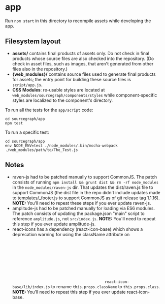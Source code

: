 app
=====

Run `npm start` in this directory to recompile assets while developing the app.

## Filesystem layout

* **assets/** contains final products of assets only. Do not check in final
  products whose source files are also checked into the repository. (Do check in
  asset files, such as images, that aren't generated from other files also in
  the repository.)
* **{web_modules}/** contains source files used to generate final products for
  assets; the entry point for building these source files is `script/app.js`.
* **CSS Modules**: re-usable styles are located at `web_modules/sourcegraph/components/styles`
  while component-specific styles are localized to the component's directory.

To run all the tests for the `app/script` code:

```
cd sourcegraph/app
npm test
```

To run a specific test:

```
cd sourcegraph/app
env NODE_ENV=test ./node_modules/.bin/mocha-webpack ./web_modules/path/to/The_Test.js
```


## Notes

* raven-js had to be patched manually to support CommonJS. The patch
  consists of running `npm install && grunt dist && rm -rf
  node_modules` in the `node_modules/raven-js` dir. That updates the
  dist/raven.js file to support CommonJS (the dist file in the repo
  didn't include updates made to templates/_footer.js to support
  CommonJS as of git release tag 1.1.16). **NOTE:** You'll need to
  repeat these steps if you ever update raven-js.
* amplitude-js had to be patched manually for loading via ES6 modules. The patch
  consists of updating the package.json "main" script to reference `amplitude.js`,
  not `src/index.js`. **NOTE:** You'll need to repeat this step if you ever
  update amplitude-js.
* react-icons has a dependency (react-icon-base) which shows a deprecation warning
  for using the className attribute on <svg> elements (which is provided by
  parent components in our application). The patch consists of changing
  `react-icon-base/lib/index.js` to rename `this.props.className` to
  `this.props.class`. **NOTE:** You'll need to repeat this step if you ever update
  react-icon-base.
